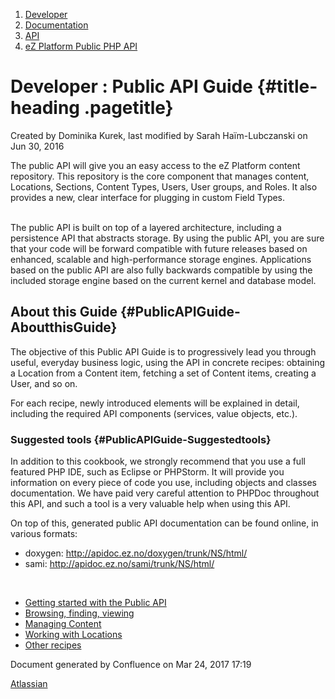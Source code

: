 1.  <span>[Developer](index.html)</span>
2.  <span>[Documentation](Documentation_31429504.html)</span>
3.  <span>[API](API_31429524.html)</span>
4.  <span>[eZ Platform Public PHP
    API](eZ-Platform-Public-PHP-API_31429583.html)</span>

<span id="title-text"> Developer : Public API Guide </span> {#title-heading .pagetitle}
===========================================================

Created by <span class="author"> Dominika Kurek</span>, last modified by
<span class="editor"> Sarah Haïm-Lubczanski</span> on Jun 30, 2016

The public API will give you an easy access to the eZ Platform content
repository. This repository is the core component that manages content,
Locations, Sections, Content Types, Users, User groups, and Roles. It
also provides a new, clear interface for plugging in custom Field Types.

   
The public API is built on top of a layered architecture, including a
persistence API that abstracts storage. By using the public API, you are
sure that your code will be forward compatible with future releases
based on enhanced, scalable and high-performance storage engines.
Applications based on the public API are also fully backwards compatible
by using the included storage engine based on the current kernel and
database model.

About this Guide {#PublicAPIGuide-AboutthisGuide}
----------------

The objective of this Public API Guide is to progressively lead you
through useful, everyday business logic, using the API in concrete
recipes: obtaining a Location from a Content item, fetching a set of
Content items, creating a User, and so on.

For each recipe, newly introduced elements will be explained in detail,
including the required API components (services, value objects, etc.). 

### Suggested tools {#PublicAPIGuide-Suggestedtools}

In addition to this cookbook, we strongly recommend that you use a full
featured PHP IDE, such as Eclipse or PHPStorm. It will provide you
information on every piece of code you use, including objects and
classes documentation. We have paid very careful attention to PHPDoc
throughout this API, and such a tool is a very valuable help when using
this API.

On top of this, generated public API documentation can be found online,
in various formats:

-   doxygen: <http://apidoc.ez.no/doxygen/trunk/NS/html/>
-   sami: <http://apidoc.ez.no/sami/trunk/NS/html/>

 

-   [Getting started with the Public
    API](Getting-started-with-the-Public-API_31430305.html)
-   [Browsing, finding, viewing](31430307.html)
-   [Managing Content](Managing-Content_31430309.html)
-   [Working with Locations](Working-with-Locations_31430311.html)
-   [Other recipes](Other-recipes_31430313.html)

Document generated by Confluence on Mar 24, 2017 17:19

[Atlassian](http://www.atlassian.com/)



